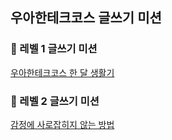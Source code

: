 ## 우아한테크코스 글쓰기 미션

### 🌱 레벨 1 글쓰기 미션
[우아한테크코스 한 달 생활기](https://github.com/Cl8D/woowa-writing-5/blob/cl8d/level1.md)


### 🌱 레벨 2 글쓰기 미션
[감정에 사로잡히지 않는 방법](https://github.com/Cl8D/woowa-writing-5/blob/cl8d/level2.md)
